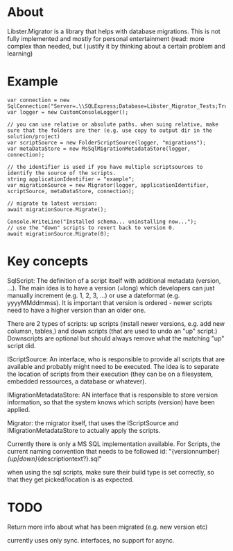 ﻿About
=====

Libster.Migrator is a library that helps with database migrations.
This is not fully implemented and mostly for personal entertainment (read: more complex than needed, but I justify it by thinking about a certain problem and learning)

Example
=======
```
var connection = new SqlConnection("Server=.\\SQLExpress;Database=Libster_Migrator_Tests;Trusted_Connection=True;");
var logger = new CustomConsoleLogger();

// you can use relative or absolute paths. when suing relative, make sure that the folders are ther (e.g. use copy to output dir in the solution/project) 
var scriptSource = new FolderScriptSource(logger, "migrations");
var metaDataStore = new MsSqlMigrationMetadataStore(logger, connection);

// the identifier is used if you have multiple scriptsources to identify the source of the scripts.
string applicationIdentifier = "example";
var migrationSource = new Migrator(logger, applicationIdentifier, scriptSource, metaDataStore, connection);

// migrate to latest version:
await migrationSource.Migrate();

Console.WriteLine("Installed schema... uninstalling now...");
// use the "down" scripts to revert back to version 0.
await migrationSource.Migrate(0);
```


Key concepts
===========
SqlScript: The definition of a script itself with additional metadata (version, ...). The main idea is to have a version (=long) which developers can just manually increment (e.g. 1, 2, 3, ...) or use a dateformat (e.g. yyyyMMddmmss). 
It is important that version is ordered - newer scripts need to have a higher version than an older one.

There are 2 types of scripts: up scripts (install newer versions, e.g. add new columsn, tables,) and down scripts (that are used to undo an "up" script.) Downscripts are optional but should always remove what the matching "up" script did.


IScriptSource: An interface, who is responsible to provide all scripts that are available and probably might need to be executed.
The idea is to separate the location of scripts from their execution (they can be on a filesystem, embedded ressources, a database or whatever).

IMigrationMetadataStore: AN interface that is responsible to store version information, so that the system knows which scripts (version) have been applied.

Migrator: the migrator itself, that uses the IScriptSource and IMigrationMetadataStore to actually apply the scripts.

Currently there is only a MS SQL implementation available.
For Scripts, the current naming convention that needs to be followed id:
"{versionnumber}_{up|down}_{descriptiontext?}.sql"


when using the sql scripts, make sure their build type is set correctly, so that they get picked/location is as expected.

TODO
====
Return more info about what has been migrated (e.g. new version etc)

currently uses only sync. interfaces, no support for async.